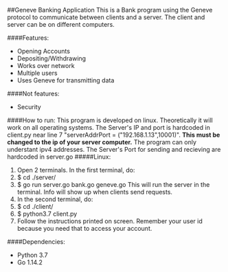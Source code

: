##Geneve Banking Application
This is a Bank program using the Geneve protocol to communicate between clients and a server. The client and server can be on different computers.

####Features:
- Opening Accounts
- Depositing/Withdrawing
- Works over network
- Multiple users
- Uses Geneve for transmitting data

####Not features:
- Security

####How to run:
This program is developed on linux. Theoretically it will work on all operating systems.
The Server's IP and port is hardcoded in client.py near line 7 "serverAddrPort = ("192.168.1.13",10001)". **This must be changed to the ip of your server computer.** The program can only understant ipv4 addresses.
The Server's Port for sending and recieving are hardcoded in server.go
#####Linux:
1. Open 2 terminals. In the first terminal, do:
1. $ cd ./server/
1. $ go run server.go bank.go geneve.go
	This will run the server in the terminal. Info will show up when clients send requests.
1. In the second terminal, do:
1. $ cd ./client/
1. $ python3.7 client.py
1. Follow the instructions printed on screen. Remember your user id because you need that to access your account.

	

####Dependencies:
- Python 3.7
- Go 1.14.2
